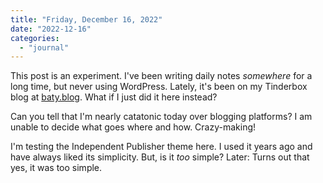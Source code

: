 ```yaml
---
title: "Friday, December 16, 2022"
date: "2022-12-16"
categories: 
  - "journal"
---
```


This post is an experiment. I've been writing daily notes _somewhere_ for a long time, but never using WordPress. Lately, it's been on my Tinderbox blog at [baty.blog](https://baty.blog). What if I just did it here instead?

Can you tell that I'm nearly catatonic today over blogging platforms? I am unable to decide what goes where and how. Crazy-making!

I'm testing the Independent Publisher theme here. I used it years ago and have always liked its simplicity. But, is it _too_ simple? Later: Turns out that yes, it was too simple.
